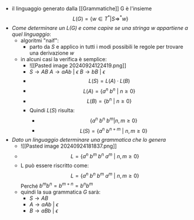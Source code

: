 - il linguaggio generato dalla [[Grammatiche]] G è l'insieme $$L(G)=\{w\in T^{*}|S \Rightarrow^{*}  w\}$$
- _Come determinare un $L(G)$ e come capire se una stringa $w$ appartiene a quel linguaggio_:
	- algoritmi "naif":
		- parto da $S$ e applico in tutti i modi possibili le regole per trovare una derivazione $w$ 
	- in alcuni casi la verifica è semplice:
		- ![[Pasted image 20240924122419.png]]
		- $S\to AB$   $A\to aAb\ |\ \epsilon$    $B\to bB\ |\ \epsilon$
		- $$L(S)=L(A)\cdot L(B)$$
		- $$L(A)=\{a^{n}\ b^{n}\ |\ n\geq 0\}$$
		- $$L(B)=\{ b^{n}\ |\ n\geq 0\}$$
		- Quindi $L(S)$ risulta:
			- $$\{ a^{n}\ b^{n}\ b^{m}|n,m \ge 0\}$$
			- $$L(S)=\{a^{n}\ b^{n+m}\ |\ n,m\ge0\}$$
- _Dato un linguaggio determinare una grammatica che lo genera_ 
	- ![[Pasted image 20240924181837.png]]
	- $$L=\{a^{n}\ b^{m}\ b^{n}\ a^{m}\ |\  n,m\geq 0 \}$$
	- L può essere riscritto come:$$L=\{a^{n}\ b^{n}\ b^{m}\ a^{m}\ |\  n,m\geq 0 \}$$Perché $b^{m} b^{n}=b^{m+n}=b^{n} b^{m}$ 
	- quindi la sua grammatica _G_ sarà:
		- $S\to AB$
		- $A\to aAb\ |\ \epsilon$
		- $B\to aBb\ |\ \epsilon$ 